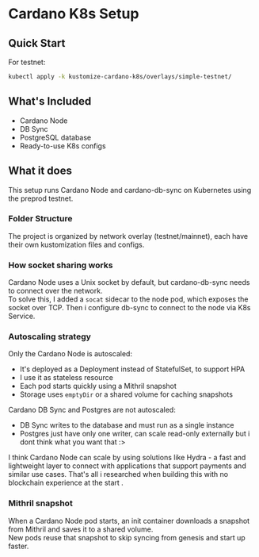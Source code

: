 # Cardano K8s Setup

## Quick Start

For testnet:
```bash
kubectl apply -k kustomize-cardano-k8s/overlays/simple-testnet/
```

## What's Included

- Cardano Node
- DB Sync
- PostgreSQL database
- Ready-to-use K8s configs

## What it does

This setup runs Cardano Node and cardano-db-sync on Kubernetes using the preprod testnet.

### Folder Structure

The project is organized by network overlay (testnet/mainnet), each have their own kustomization files and configs.

### How socket sharing works

Cardano Node uses a Unix socket by default, but cardano-db-sync needs to connect over the network.  
To solve this, I added a `socat` sidecar to the node pod, which exposes the socket over TCP. Then i configure db-sync to connect to the node via K8s Service.

### Autoscaling strategy

Only the Cardano Node is autoscaled:

- It's deployed as a Deployment instead of StatefulSet, to support HPA
- I use it as stateless resource
- Each pod starts quickly using a Mithril snapshot
- Storage uses `emptyDir` or a shared volume for caching snapshots

Cardano DB Sync and Postgres are not autoscaled:

- DB Sync writes to the database and must run as a single instance
- Postgres just have only one writer, can scale read-only externally but i dont think what you want that :>

I think Cardano Node can scale by using solutions like Hydra - a fast and lightweight layer to connect with applications that support payments and similar use cases. That's all i researched when building this with no blockchain experience at the start .

### Mithril snapshot

When a Cardano Node pod starts, an init container downloads a snapshot from Mithril and saves it to a shared volume.  
New pods reuse that snapshot to skip syncing from genesis and start up faster.